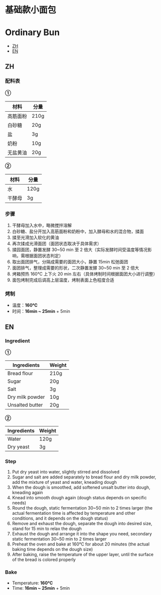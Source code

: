# 基础款小面包
# Ordinary Bun

* [ZH](#ZH)
* [EN](#EN)

## ZH
### 配料表
#### ①
材料 | 分量 |
------ | ------- |
高筋面粉 | 210g |
白砂糖   | 20g |
盐      | 3g |
奶粉    | 10g |
无盐黄油 | 20g

#### ②
材料 | 分量 |
----- | ----- |
水    | 120g |
干酵母 | 3g |

### 步骤
1. 干酵母加入水中，略微搅拌溶解
2. 白砂糖、盐分开加入高筋面粉和奶粉中，加入酵母和水的混合物，揉面
3. 揉至光滑加入软化的黄油
4. 再次揉成光滑面团（面团状态取决于具体需求）
5. 揉园面团，静置发酵 30~50 min 至 2 倍大（实际发酵时间受温度等情况影响，需根据面团状态判定）
6. 取出面团排气，分隔成需要的面团大小，静置 15min 松弛面团
7. 面团排气，整理成需要的形状，二次静置发酵 30~50 min 至 2 倍大
8. 烤箱预热 160℃ 上下火 20 min 左右（具体烤制时间根据面团大小进行调整）
9. 面包烤制完成后调高上层温度，烤制表面上色程度合适

### 烤制
* 温度：**160℃**
* 时间：**16min ~ 25min** + 5min


## EN
### Ingredient
#### ①
Ingredients | Weight
----- | -----
Bread flour | 210g |
Sugar | 20g |
Salt | 3g |
Dry milk powder | 10g |
Unsalted butter | 20g |

#### ②
Ingredients | Weight
----- | -----
Water | 120g |
Dry yeast | 3g |

### Step
1. Put dry yeast into water, slightly stirred and dissolved
2. Sugar and salt are added separately to bread flour and dry milk powder, add the mixture of yeast and water, kneading dough
3. When the dough is smoothed, add softened unsalt butter into dough, kneading again
4. Knead into smooth dough again (dough status depends on specific needs)
5. Round the dough, static fermentation 30~50 min to 2 times larger (the actual fermentation time is affected by temperature and other conditions, and it depends on the dough status)
6. Remove and exhaust the dough, separate the dough into desired size, stand for 15 min to relax the dough
7. Exhaust the dough and arrange it into the shape you need, secondary static fermentation 30~50 min to 2 times larger
8. Preheat the oven and bake at 160℃ for about 20 minutes (the actual baking time depends on the dough size)
9. After baking, raise the temperature of the upper layer, until the surface of the bread is colored properly

### Bake
* Temperature: **160℃**
* Time: **16min ~ 25min** + 5min
